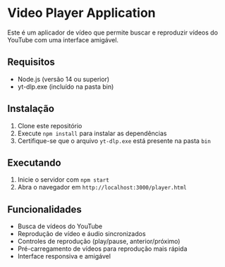 # Video Player Application

Este é um aplicador de vídeo que permite buscar e reproduzir vídeos do YouTube com uma interface amigável.

## Requisitos

- Node.js (versão 14 ou superior)
- yt-dlp.exe (incluído na pasta bin)

## Instalação

1. Clone este repositório
2. Execute `npm install` para instalar as dependências
3. Certifique-se que o arquivo `yt-dlp.exe` está presente na pasta `bin`

## Executando

1. Inicie o servidor com `npm start`
2. Abra o navegador em `http://localhost:3000/player.html`

## Funcionalidades

- Busca de vídeos do YouTube
- Reprodução de vídeo e áudio sincronizados
- Controles de reprodução (play/pause, anterior/próximo)
- Pré-carregamento de vídeos para reprodução mais rápida
- Interface responsiva e amigável
